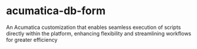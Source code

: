 # acumatica-db-form
An Acumatica customization that enables seamless execution of scripts directly within the platform, enhancing flexibility and streamlining workflows for greater efficiency
